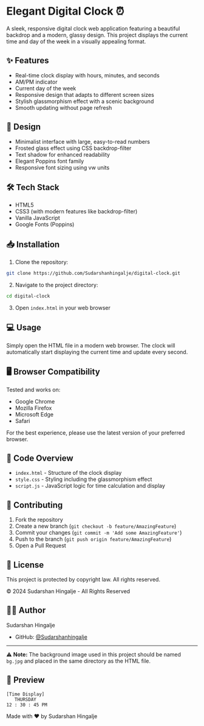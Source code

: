 # Elegant Digital Clock ⏰

A sleek, responsive digital clock web application featuring a beautiful backdrop and a modern, glassy design. This project displays the current time and day of the week in a visually appealing format.

## ✨ Features

* Real-time clock display with hours, minutes, and seconds
* AM/PM indicator
* Current day of the week
* Responsive design that adapts to different screen sizes
* Stylish glassmorphism effect with a scenic background
* Smooth updating without page refresh

## 🎨 Design

- Minimalist interface with large, easy-to-read numbers
- Frosted glass effect using CSS backdrop-filter
- Text shadow for enhanced readability
- Elegant Poppins font family
- Responsive font sizing using vw units

## 🛠️ Tech Stack

- HTML5
- CSS3 (with modern features like backdrop-filter)
- Vanilla JavaScript
- Google Fonts (Poppins)

## 📥 Installation

1. Clone the repository:
```bash
git clone https://github.com/Sudarshanhingalje/digital-clock.git
```

2. Navigate to the project directory:
```bash
cd digital-clock
```

3. Open `index.html` in your web browser

## 💻 Usage

Simply open the HTML file in a modern web browser. The clock will automatically start displaying the current time and update every second.

## 🖥️ Browser Compatibility

Tested and works on:
- Google Chrome
- Mozilla Firefox
- Microsoft Edge
- Safari

For the best experience, please use the latest version of your preferred browser.

## 📝 Code Overview

- `index.html` - Structure of the clock display
- `style.css` - Styling including the glassmorphism effect
- `script.js` - JavaScript logic for time calculation and display

## 🤝 Contributing

1. Fork the repository
2. Create a new branch (`git checkout -b feature/AmazingFeature`)
3. Commit your changes (`git commit -m 'Add some AmazingFeature'`)
4. Push to the branch (`git push origin feature/AmazingFeature`)
5. Open a Pull Request

## 📄 License

This project is protected by copyright law. All rights reserved.

© 2024 Sudarshan Hingalje - All Rights Reserved

## 👨‍💻 Author

Sudarshan Hingalje
- GitHub: [@Sudarshanhingalje](https://github.com/Sudarshanhingalje)

---

⚠️ **Note:** The background image used in this project should be named `bg.jpg` and placed in the same directory as the HTML file.

## 🌟 Preview

```
[Time Display]
   THURSDAY
12 : 30 : 45 PM
```

Made with ❤️ by Sudarshan Hingalje
